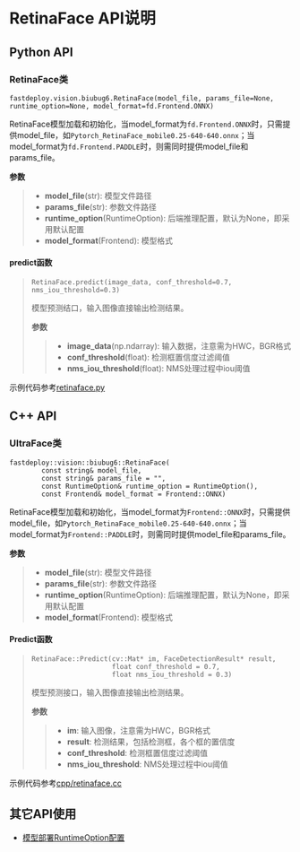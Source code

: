 # RetinaFace API说明

## Python API

### RetinaFace类
```
fastdeploy.vision.biubug6.RetinaFace(model_file, params_file=None, runtime_option=None, model_format=fd.Frontend.ONNX)
```
RetinaFace模型加载和初始化，当model_format为`fd.Frontend.ONNX`时，只需提供model_file，如`Pytorch_RetinaFace_mobile0.25-640-640.onnx`；当model_format为`fd.Frontend.PADDLE`时，则需同时提供model_file和params_file。

**参数**

> * **model_file**(str): 模型文件路径
> * **params_file**(str): 参数文件路径
> * **runtime_option**(RuntimeOption): 后端推理配置，默认为None，即采用默认配置
> * **model_format**(Frontend): 模型格式

#### predict函数
> ```
> RetinaFace.predict(image_data, conf_threshold=0.7, nms_iou_threshold=0.3)
> ```
> 模型预测结口，输入图像直接输出检测结果。
>
> **参数**
>
> > * **image_data**(np.ndarray): 输入数据，注意需为HWC，BGR格式
> > * **conf_threshold**(float): 检测框置信度过滤阈值
> > * **nms_iou_threshold**(float): NMS处理过程中iou阈值

示例代码参考[retinaface.py](./retinaface.py)


## C++ API

### UltraFace类
```
fastdeploy::vision::biubug6::RetinaFace(
        const string& model_file,
        const string& params_file = "",
        const RuntimeOption& runtime_option = RuntimeOption(),
        const Frontend& model_format = Frontend::ONNX)
```
RetinaFace模型加载和初始化，当model_format为`Frontend::ONNX`时，只需提供model_file，如`Pytorch_RetinaFace_mobile0.25-640-640.onnx`；当model_format为`Frontend::PADDLE`时，则需同时提供model_file和params_file。

**参数**

> * **model_file**(str): 模型文件路径
> * **params_file**(str): 参数文件路径
> * **runtime_option**(RuntimeOption): 后端推理配置，默认为None，即采用默认配置
> * **model_format**(Frontend): 模型格式

#### Predict函数
> ```
> RetinaFace::Predict(cv::Mat* im, FaceDetectionResult* result,
>                     float conf_threshold = 0.7,
>                     float nms_iou_threshold = 0.3)
> ```
> 模型预测接口，输入图像直接输出检测结果。
>
> **参数**
>
> > * **im**: 输入图像，注意需为HWC，BGR格式
> > * **result**: 检测结果，包括检测框，各个框的置信度
> > * **conf_threshold**: 检测框置信度过滤阈值
> > * **nms_iou_threshold**: NMS处理过程中iou阈值

示例代码参考[cpp/retinaface.cc](cpp/retinaface.cc)

## 其它API使用

- [模型部署RuntimeOption配置](../../../docs/api/runtime_option.md)
